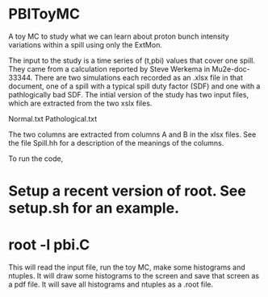 # PBIToyMC

  A toy MC to study what we can learn about proton bunch intensity
  variations within a spill using only the ExtMon.

  The input to the study is a time series of (t,pbi) values that
  cover one spill.  They came from a calculation reported by
  Steve Werkema in Mu2e-doc-33344.  There are two simulations
  each recorded as an .xlsx file in that document, one of a spill
  with a typical spill duty factor (SDF) and one with a pathlogically
  bad SDF.  The intial version of the study has two input files,
  which are extracted from the two xslx files.

  Normal.txt
  Pathological.txt

  The two columns are extracted from columns A and B in the xlsx files.
  See the file Spill.hh for a description of the meanings of the columns.

  To run the code,

# Setup a recent version of root.  See setup.sh for an example.
# root -l pbi.C

This will read the input file, run the toy MC, make some histograms
and ntuples.  It will draw some histograms to the screen and save
that screen as a pdf file.  It will save all histograms and ntuples
as a .root file.

